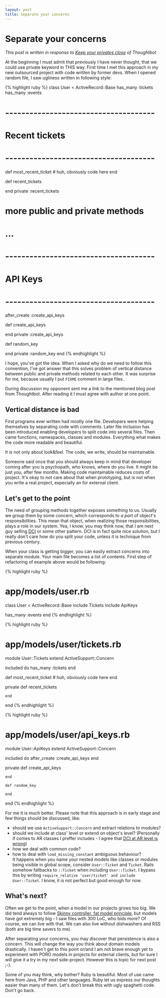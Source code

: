 ```yaml
---
layout: post
title: Separate your concerns
---
```


# Separate your concerns

*This post is written in response to [Keep your privates close](http://robots.thoughtbot.com/post/1986730994/keep-your-privates-close) of Thoughtbot*

At the beginning I must admit that previously I have never thought, that we
could use private keyword in THIS way. First time I met this approach
in my new outsourced project with code written by former devs. When I opened
random file, I saw ugliness written in following style:

{% highlight ruby %}
class User < ActiveRecord::Base
  has_many :tickets
  has_many :events

  # -------------------------------------
  # Recent tickets
  # -------------------------------------
  def most_recent_ticket
    # huh, obviously code here
  end

  def recent_tickets

  end
  private :recent_tickets

  # more public and private methods
  # …

  # -------------------------------------
  # API Keys
  # -------------------------------------
  after_create :create_api_keys

  def create_api_keys

  end
  private :create_api_keys

  def random_key

  end
  private :random_key
end
{% endhighlight %}

I hope, you've got the idea. When I asked why do we need to follow this convention,
I've got answer that this solves problem of vertical distance between public and
private methods related to each other. It was surprise for me, because usually I put
`FIXME` comment in large files.

During discussion my opponent sent me a link to the mentioned blog post from
Thoughtbot. After reading it I must agree with author at one point.

## Vertical distance is bad

First programs ever written had mostly one file. Developers were helping themselves
by separating code with comments. Later file inclusion has been introduced enabling
developers to split code into several files. Then came functions, namespaces, classes
and modules. Everything what makes the code more readable and beautiful.

It is not only about look&feel. The code, we write, should be maintainable.

Someone said once that you should always keep in mind that developer
coming after you is psychopath, who knows, where do you live. It might be just you,
after few months. Making code maintainable reduces costs of project. It's okay to not
care about that when prototyping, but is not when you write a real project,
especially an for external client.

## Let's get to the point

The need of grouping methods together exposes something to us. Usually we group them by some concern,
which corresponds to *a part* of object's responsibilities.
This mean that object, when realizing those responsibilities, plays a role in our system. Yea, I know, you may think now, that I am next guy selling [DCI](http://en.wikipedia.org/wiki/Data,_Context,_and_Interaction) or some other pattern. DCI is in fact quite nice solution, but I really don't care how do you split your code, unless it is technique from previous century.

When your class is getting bigger, you can easily extract concerns into separate module. Your main file becomes a list of contents. First step of refactoring of example above would be following:

{% highlight ruby %}
# app/models/user.rb
class User < ActiveRecord::Base
  include Tickets
  include ApiKeys

  has_many :events
end
{% endhighlight %}

{% highlight ruby %}
# app/models/user/tickets.rb
module User::Tickets
  extend ActiveSupport::Concern

  included do
    has_many :tickets
  end

  def most_recent_ticket
    # huh, obviously code here
  end

  private
    def recent_tickets

    end
end
{% endhighlight %}

{% highlight ruby %}
# app/models/user/api_keys.rb
module User::ApiKeys
  extend ActiveSupport::Concern

  included do
    after_create :create_api_keys
  end

  private
    def create_api_keys

    end

    def random_key

    end
end
{% endhighlight %}

For me it is much better. Please note that this approach is in early stage and few things should be discussed, like:
* should we use `ActiveSupport::Concern` and extract relations to modules?
* should we include at class' level or extend on object's level? (Personally if comes
  to AR classes I preffer includes - I agree that [DCI at AR level is wrong](http://andrzejonsoftware.blogspot.com/2012/01/dci-and-rails-lessons-learnt.html))
* how we deal with common code?
* how to deal with `load_missing_constant` ambiguous behaviour?  
  It happens when you name your nested models like classes or modules being visible in global scope, consider `User::Ticket` and `Ticket`. Rails somehow fallbacks to `::Ticket` when including `User::Ticket`. I bypass this by writing `require_relative 'user/ticket' and include User::Ticket`. I know, it is not perfect but good enough for now.


## What's next?

Often we get to the point, when a model in our projects grows too big. We did tend always to follow [Skinny controller, fat model principle](http://weblog.jamisbuck.org/2006/10/18/skinny-controller-fat-model), but models have got extremely big - I saw files with 300 LoC, who bids more? Of course, we can live with that. We can also live without dishwashers and RSS (both are big time savers to me).

After separating your concerns, you may discover that persistence is also a concern. This will change the way you think about domain models drastically. I haven't get to this point or/and I am not brave enough yet to experiment with PORO models in projects for external clients, but for sure I will give it a try in my next side-project. However this is topic for next post ;-).

Some of you may think, why bother? Ruby is beautiful. Most of use came here from Java, PHP and other languages. Ruby let us express our thoughts easier than many of them. Let's don't break this with ugly spaghetti code. Don't go back.



